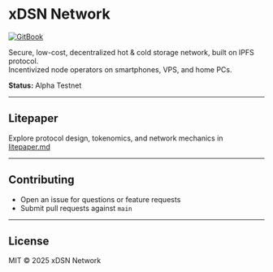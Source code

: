 # xDSN Network

[![GitBook](https://img.shields.io/static/v1?message=Documented%20on%20GitBook&logo=gitbook&logoColor=ffffff&label=%20&labelColor=5c5c5c&color=3F89A1)](https://www.gitbook.com/preview?utm_source=gitbook_readme_badge&utm_medium=organic&utm_campaign=preview_documentation&utm_content=link)

Secure, low-cost, decentralized hot & cold storage network, built on IPFS protocol.  
Incentivized node operators on smartphones, VPS, and home PCs.

**Status:** Alpha Testnet

---

## Litepaper

Explore protocol design, tokenomics, and network mechanics in [litepaper.md](./docs/litepaper/01-introduction.md)

---

## Contributing

- Open an issue for questions or feature requests
- Submit pull requests against `main`

---

## License

MIT © 2025 xDSN Network
